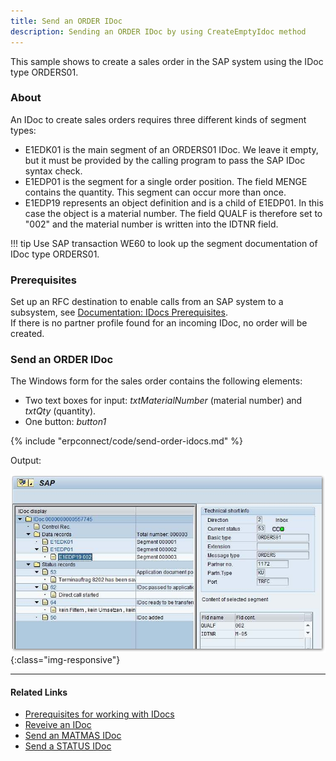 ```yaml
---
title: Send an ORDER IDoc
description: Sending an ORDER IDoc by using CreateEmptyIdoc method
---
```


This sample shows to create a sales order in the SAP system using the IDoc type ORDERS01.

### About

An IDoc to create sales orders requires three different kinds of segment types:

- E1EDK01 is the main segment of an ORDERS01 IDoc. 
We leave it empty, but it must be provided by the calling program to pass the SAP IDoc syntax check.
- E1EDP01 is the segment for a single order position. The field MENGE contains the quantity. 
This segment can occur more than once.
- E1EDP19 represents an object definition and is a child of E1EDP01. In this case the object is a material number. 
The field QUALF is therefore set to "002" and the material number is written into the IDTNR field. 

!!! tip
    Use SAP transaction WE60 to look up the segment documentation of IDoc type ORDERS01.

### Prerequisites

Set up an RFC destination to enable calls from an SAP system to a subsystem, see [Documentation: IDocs Prerequisites](../documentation/idocs/prerequisites.md).<br>
If there is no partner profile found for an incoming IDoc, no order will be created.

### Send an ORDER IDoc

The Windows form for the sales order contains the following elements:

- Two text boxes for input: *txtMaterialNumber* (material number) and *txtQty* (quantity).
- One button: *button1*
 
{% include "erpconnect/code/send-order-idocs.md" %}

Output:

![IdocSalesOrder](../assets/images/samples/IdocSalesOrder.png){:class="img-responsive"}

*****

#### Related Links
- [Prerequisites for working with IDocs](../documentation/idocs/prerequisites.md)
- [Reveive an IDoc](receive-an-idoc.md)
- [Send an MATMAS IDoc](send-a-matmas-idoc.md)
- [Send a STATUS IDoc](send-a-simple-status-idoc.md)